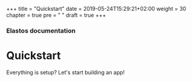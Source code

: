 +++
title = "Quickstart"
date = 2019-05-24T15:29:21+02:00
weight = 30
chapter = true
pre = "<i class='fa fa-folder-open'></i> "
draft = true
+++

### Elastos documentation

# Quickstart

Everything is setup? Let's start building an app!